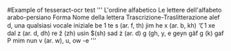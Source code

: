 #Example of tesseract-ocr test
'''
L'ordine alfabetico
Le lettere dell'alfabeto arabo-persiano
Forma Nome della lettera
Trascrizione-Traslitterazione
alef
d, una qualsiasi vocale iniziale
be
1 te
s (ar. f, th)
jim
he
x (ar. b, kh)
て1 xe
dal
z (ar. d, dh)
re
ž (zh)
usin
$(sh)
sad
ż (ar. d)
g (gh, y,
e geyn
gäf
g (k)
gaf
P mim
nun
v (ar. w), u, ow
-e
''' 
